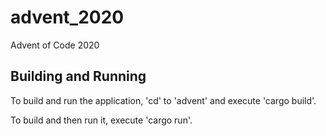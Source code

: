 # advent_2020
Advent of Code 2020

## Building and Running
To build and run the application, 'cd' to 'advent' and execute 'cargo build'.

To build and then run it, execute 'cargo run'.
